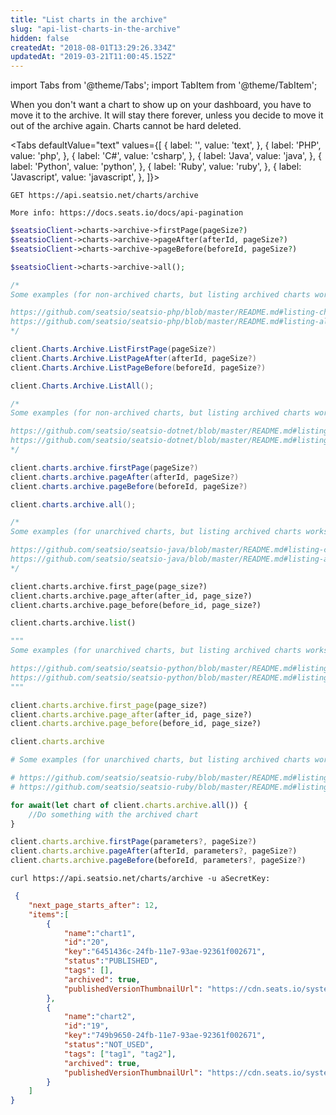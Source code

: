 ```yaml
---
title: "List charts in the archive"
slug: "api-list-charts-in-the-archive"
hidden: false
createdAt: "2018-08-01T13:29:26.334Z"
updatedAt: "2019-03-21T11:00:45.152Z"
---
```


import Tabs from '@theme/Tabs';
import TabItem from '@theme/TabItem';

When you don't want a chart to show up on your dashboard, you have to move it to the archive. It will stay there forever, unless you decide to move it out of the archive again. Charts cannot be hard deleted. 


<Tabs 
  defaultValue="text"
  values={[
{ label: '', value: 'text', },
{ label: 'PHP', value: 'php', },
{ label: 'C#', value: 'csharp', },
{ label: 'Java', value: 'java', },
{ label: 'Python', value: 'python', },
{ label: 'Ruby', value: 'ruby', },
{ label: 'Javascript', value: 'javascript', },
]}>
<TabItem value='text'>

```text
GET https://api.seatsio.net/charts/archive

More info: https://docs.seats.io/docs/api-pagination

```

</TabItem>
<TabItem value='php'>

```php
$seatsioClient->charts->archive->firstPage(pageSize?)
$seatsioClient->charts->archive->pageAfter(afterId, pageSize?)
$seatsioClient->charts->archive->pageBefore(beforeId, pageSize?)

$seatsioClient->charts->archive->all();

/*
Some examples (for non-archived charts, but listing archived charts works similarly):

https://github.com/seatsio/seatsio-php/blob/master/README.md#listing-charts-page-by-page
https://github.com/seatsio/seatsio-php/blob/master/README.md#listing-all-charts
*/
```

</TabItem>
<TabItem value='csharp'>

```csharp
client.Charts.Archive.ListFirstPage(pageSize?)
client.Charts.Archive.ListPageAfter(afterId, pageSize?)
client.Charts.Archive.ListPageBefore(beforeId, pageSize?)

client.Charts.Archive.ListAll();

/*
Some examples (for non-archived charts, but listing archived charts works similarly):

https://github.com/seatsio/seatsio-dotnet/blob/master/README.md#listing-charts-page-by-page
https://github.com/seatsio/seatsio-dotnet/blob/master/README.md#listing-all-charts
*/
```

</TabItem>
<TabItem value='java'>

```java
client.charts.archive.firstPage(pageSize?)
client.charts.archive.pageAfter(afterId, pageSize?)
client.charts.archive.pageBefore(beforeId, pageSize?)

client.charts.archive.all();

/*
Some examples (for unarchived charts, but listing archived charts works similarly):

https://github.com/seatsio/seatsio-java/blob/master/README.md#listing-charts-page-by-page
https://github.com/seatsio/seatsio-java/blob/master/README.md#listing-all-charts
*/
```

</TabItem>
<TabItem value='python'>

```python
client.charts.archive.first_page(page_size?)
client.charts.archive.page_after(after_id, page_size?)
client.charts.archive.page_before(before_id, page_size?)

client.charts.archive.list()

"""
Some examples (for unarchived charts, but listing archived charts works similarly):

https://github.com/seatsio/seatsio-python/blob/master/README.md#listing-charts-page-by-page
https://github.com/seatsio/seatsio-python/blob/master/README.md#listing-all-charts
"""
```

</TabItem>
<TabItem value='ruby'>

```ruby
client.charts.archive.first_page(page_size?)
client.charts.archive.page_after(after_id, page_size?)
client.charts.archive.page_before(before_id, page_size?)

client.charts.archive

# Some examples (for unarchived charts, but listing archived charts works similarly):

# https://github.com/seatsio/seatsio-ruby/blob/master/README.md#listing-charts-page-by-page
# https://github.com/seatsio/seatsio-ruby/blob/master/README.md#listing-all-charts
```

</TabItem>
<TabItem value='javascript'>

```javascript
for await(let chart of client.charts.archive.all()) {
    //Do something with the archived chart
}

client.charts.archive.firstPage(parameters?, pageSize?)
client.charts.archive.pageAfter(afterId, parameters?, pageSize?)
client.charts.archive.pageBefore(beforeId, parameters?, pageSize?)
```

</TabItem>
</Tabs>



```curl
curl https://api.seatsio.net/charts/archive -u aSecretKey: 
```

```json
 {
    "next_page_starts_after": 12,
    "items":[
        {
            "name":"chart1",
            "id":"20",
            "key":"6451436c-24fb-11e7-93ae-92361f002671",
            "status":"PUBLISHED",
            "tags": [],
            "archived": true,
            "publishedVersionThumbnailUrl": "https://cdn.seats.io/system/public/.../published/.../thumbnail"
        },
        {
            "name":"chart2",
            "id":"19",
            "key":"749b9650-24fb-11e7-93ae-92361f002671",
            "status":"NOT_USED",
            "tags": ["tag1", "tag2"],
            "archived": true,
            "publishedVersionThumbnailUrl": "https://cdn.seats.io/system/public/.../published/.../thumbnail"
        }
    ]
}
```
